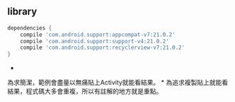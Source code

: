 
## library

```gradle
dependencies {
    compile 'com.android.support:appcompat-v7:21.0.2'
    compile 'com.android.support:support-v4:21.0.2'
    compile 'com.android.support:recyclerview-v7:21.0.2'
}
```


* 
為求簡潔，範例會盡量以無痛貼上Activity就能看結果。
* 
為追求複製貼上就能看結果，程式碼大多會重複，所以有註解的地方就是重點。